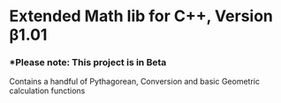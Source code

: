 # Extended Math lib for C++, Version β1.01

### *Please note: This project is in Beta

Contains a handful of Pythagorean, Conversion and basic Geometric calculation functions
